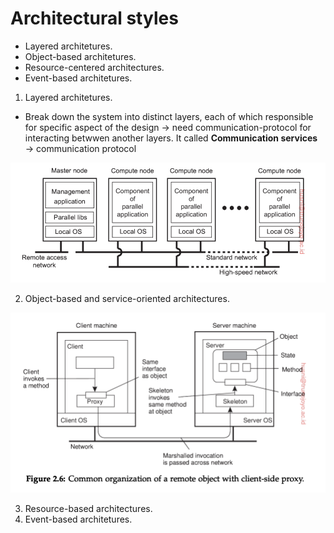# Architectural styles

+ Layered architetures.
+ Object-based architetures.
+ Resource-centered architectures.
+ Event-based architetures.

1. Layered architetures. 
+ Break down the system into distinct layers, each of which responsible for specific aspect of the design
$\to$ need communication-protocol for interacting betwwen another layers. It called **Communication services** $\to$ communication protocol

<div style=>
<img src="../../Media/distributed_systems/cluster_computing_example.png">
</div>

2. Object-based and service-oriented architectures.
<div style="text:center-algin">
<img src="../../Media/distributed_systems/object_architecture.png">
</div>

3. Resource-based architectures.
4. Event-based architetures.